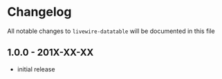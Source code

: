 # Changelog

All notable changes to `livewire-datatable` will be documented in this file

## 1.0.0 - 201X-XX-XX

- initial release
